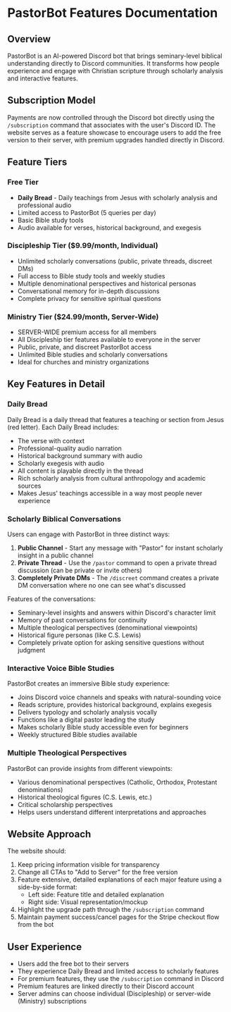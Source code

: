 # PastorBot Features Documentation

## Overview
PastorBot is an AI-powered Discord bot that brings seminary-level biblical understanding directly to Discord communities. It transforms how people experience and engage with Christian scripture through scholarly analysis and interactive features.

## Subscription Model
Payments are now controlled through the Discord bot directly using the `/subscription` command that associates with the user's Discord ID. The website serves as a feature showcase to encourage users to add the free version to their server, with premium upgrades handled directly in Discord.

## Feature Tiers

### Free Tier
- **Daily Bread** - Daily teachings from Jesus with scholarly analysis and professional audio
- Limited access to PastorBot (5 queries per day)
- Basic Bible study tools
- Audio available for verses, historical background, and exegesis

### Discipleship Tier ($9.99/month, Individual)
- Unlimited scholarly conversations (public, private threads, discreet DMs)
- Full access to Bible study tools and weekly studies
- Multiple denominational perspectives and historical personas
- Conversational memory for in-depth discussions
- Complete privacy for sensitive spiritual questions

### Ministry Tier ($24.99/month, Server-Wide)
- SERVER-WIDE premium access for all members
- All Discipleship tier features available to everyone in the server
- Public, private, and discreet PastorBot access
- Unlimited Bible studies and scholarly conversations
- Ideal for churches and ministry organizations

## Key Features in Detail

### Daily Bread
Daily Bread is a daily thread that features a teaching or section from Jesus (red letter). Each Daily Bread includes:
- The verse with context
- Professional-quality audio narration
- Historical background summary with audio
- Scholarly exegesis with audio
- All content is playable directly in the thread
- Rich scholarly analysis from cultural anthropology and academic sources
- Makes Jesus' teachings accessible in a way most people never experience

### Scholarly Biblical Conversations
Users can engage with PastorBot in three distinct ways:
1. **Public Channel** - Start any message with "Pastor" for instant scholarly insight in a public channel
2. **Private Thread** - Use the `/pastor` command to open a private thread discussion (can be private or invite others)
3. **Completely Private DMs** - The `/discreet` command creates a private DM conversation where no one can see what's discussed

Features of the conversations:
- Seminary-level insights and answers within Discord's character limit
- Memory of past conversations for continuity
- Multiple theological perspectives (denominational viewpoints)
- Historical figure personas (like C.S. Lewis)
- Completely private option for asking sensitive questions without judgment

### Interactive Voice Bible Studies
PastorBot creates an immersive Bible study experience:
- Joins Discord voice channels and speaks with natural-sounding voice
- Reads scripture, provides historical background, explains exegesis
- Delivers typology and scholarly analysis vocally
- Functions like a digital pastor leading the study
- Makes scholarly Bible study accessible even for beginners
- Weekly structured Bible studies available

### Multiple Theological Perspectives
PastorBot can provide insights from different viewpoints:
- Various denominational perspectives (Catholic, Orthodox, Protestant denominations)
- Historical theological figures (C.S. Lewis, etc.)
- Critical scholarship perspectives
- Helps users understand different interpretations and approaches

## Website Approach
The website should:
1. Keep pricing information visible for transparency
2. Change all CTAs to "Add to Server" for the free version
3. Feature extensive, detailed explanations of each major feature using a side-by-side format:
   - Left side: Feature title and detailed explanation
   - Right side: Visual representation/mockup
4. Highlight the upgrade path through the `/subscription` command
5. Maintain payment success/cancel pages for the Stripe checkout flow from the bot

## User Experience
- Users add the free bot to their servers
- They experience Daily Bread and limited access to scholarly features
- For premium features, they use the `/subscription` command in Discord
- Premium features are linked directly to their Discord account
- Server admins can choose individual (Discipleship) or server-wide (Ministry) subscriptions